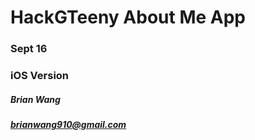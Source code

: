 # HackGTeeny About Me App
### Sept 16 
### iOS Version
##### Brian Wang
##### brianwang910@gmail.com
